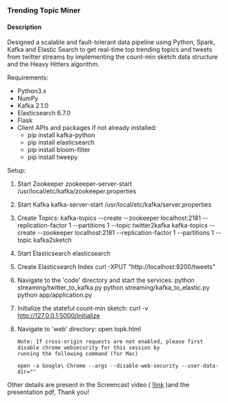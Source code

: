 ### Trending Topic Miner

#### Description

Designed a scalable and fault-tolerant data pipeline using Python, Spark, Kafka and Elastic Search to get real-time top trending topics and tweets from twitter streams by implementing the count-min sketch data structure and the Heavy Hitters algorithm.

Requirements:

 - Python3.x
 - NumPy
 - Kafka 2.1.0
 - Elasticsearch 6.7.0
 - Flask
 - Client APIs and packages if not already installed:
    - pip install kafka-python
    - pip install elasticsearch
    - pip install bloom-filter
    - pip install tweepy

Setup:

 1. Start Zookeeper
        zookeeper-server-start /usr/local/etc/kafka/zookeeper.properties

 2. Start Kafka
        kafka-server-start /usr/local/etc/kafka/server.properties

 3. Create Topics:
        kafka-topics --create --zookeeper localhost:2181 --replication-factor 1 --partitions 1 --topic twitter2kafka
        kafka-topics --create --zookeeper localhost:2181 --replication-factor 1 --partitions 1 --topic kafka2sketch

 4. Start Elasticsearch
        elasticsearch

 5. Create Elasticsearch Index
        curl -XPUT "http://localhost:9200/tweets"

 5. Navigate to the 'code' directory and start the services:
        python streaming/twitter_to_kafka.py
        python streaming/kafka_to_elastic.py
        python app/application.py

 6. Initialize the stateful count-min sketch:
        curl -v http://127.0.0.1:5000/initialize

 7. Navigate to 'web' directory:
        open topk.html

        Note: If cross-origin requests are not enabled, please first disable chrome websecurity for this session by
        running the following command (for Mac)

        open -a Google\ Chrome --args --disable-web-security --user-data-dir=""


Other details are present in the Screencast video ( [!link](https://drive.google.com/open?id=1W0o-URpjh8saD_508anorfQPIC-DV_iX) )and the presentation pdf, Thank you!


